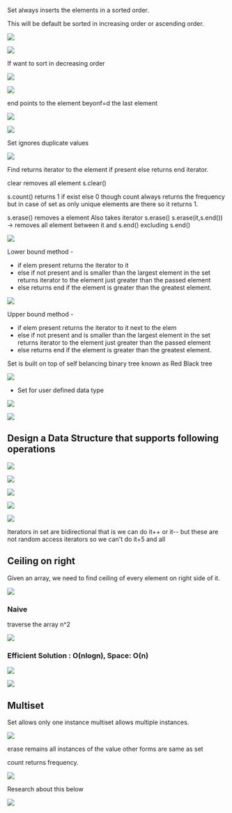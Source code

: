 Set always inserts the elements in a sorted order.

This will be default be sorted in increasing order or ascending order.

![](./images/set/img1.JPG)

![](./images/set/img2.JPG)

If want to sort in decreasing order

![](./images/set/img3.JPG)

![](./images/set/img4.JPG)

end points to the element beyonf=d the last element

![](./images/set/img5.JPG)

![](./images/set/img6.JPG)

Set ignores duplicate values

![](./images/set/img7.JPG)

Find returns iterator to the element if present else returns end iterator.

clear removes all element s.clear()

s.count(<element>) returns 1 if exist else 0 though count always returns the frequency but in case of set as only unique elements are there so it returns 1.

s.erase(<element>) removes a element
Also takes iterator
s.erase(<iterator>)
s.erase(it,s.end()) -> removes all element between it and s.end() excluding s.end()

![](./images/set/img8.JPG)

Lower bound method -
- if elem present returns the iterator to it
- else if not present and is smaller than the largest element in the set returns iterator to the element just greater than the passed element
- else returns end if the element is greater than the greatest element.

![](./images/set/img9.JPG)

Upper bound method -
- if elem present returns the iterator to it next to the elem
- else if not present and is smaller than the largest element in the set returns iterator to the element just greater than the passed element
- else returns end if the element is greater than the greatest element.

Set is built on top of self belancing binary tree known as Red Black tree

![](./images/set/img10.JPG)

- Set for user defined data type

![](./images/set/img11.JPG)

![](./images/set/img12.JPG)

## Design a Data Structure that supports following operations

![](./images/set/img13.JPG)

![](./images/set/img14.JPG)

![](./images/set/img15.JPG)

![](./images/set/img16.JPG)

![](./images/set/img17.JPG)

Iterators in set are bidirectional that is we can do it++ or it-- but these are not random access iterators so we can't do it+5 and all

## Ceiling on right

Given an array, we need to find ceiling of every element on right side of it.

![](./images/set/img18.JPG)

### Naive

traverse the array n^2

![](./images/set/img19.JPG)

### Efficient Solution : O(nlogn), Space: O(n)

![](./images/set/img20.JPG)

![](./images/set/img21.JPG)

## Multiset

Set allows only one instance multiset allows multiple instances.

![](./images/set/img22.JPG)

erase remains all instances of the value other forms are same as set

count returns frequency.

![](./images/set/img23.JPG)

Research about this below

![](./images/set/img24.JPG)